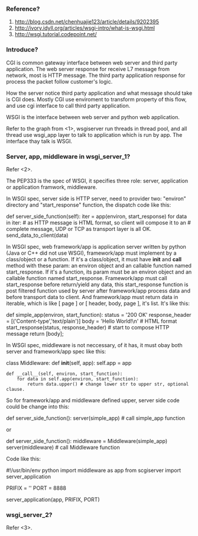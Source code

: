 ### Reference?

1. http://blog.csdn.net/chenhuajie123/article/details/9202395
2. http://ivory.idyll.org/articles/wsgi-intro/what-is-wsgi.html
3. http://wsgi.tutorial.codepoint.net/


### Introduce?

CGI is common gateway interface between web server and third party application.
The web server response for receive L7 message from network, most is HTTP
message. The third party application response for process the packet follow
customer's logic.

How the server notice third party application and what message should take is
CGI does. Mostly CGI use enviroment to transform property of this flow, and
use cgi interface to call third party application.

WSGI is the interface between web server and python web application.

Refer to the graph from <1>, wsgiserver run threads in thread pool, and all
thread use wsgi_app layer to talk to application which is run by app. The
interface thay talk is WSGI.


### Server, app, middleware in wsgi_server_1?

Refer <2>.

The PEP333 is the spec of WSGI, it specifies three role: server, application or
application framwork, middleware.

In WSGI spec, server side is HTTP server, need to provider two: "environ" directory and "start_response" function, the dispatch code like this:

def server_side_function(self):
    iter = app(environ, start_response)
    for data in iter:
        # as HTTP message is HTML format, so client will compose it to an
        # complete message, UDP or TCP as transport layer is all OK.
        send_data_to_client(data)

In WSGI spec, web framework/app is application server written by python (Java or C++ did not use WSGI), framework/app must implement by a class/object or a function. If it's a class/object, it must have __init__ and __call__ method with these param: an environ object and an callable function named start_response. If it's a function, its param must be an environ object and an callable function named start_response. Framework/app must call start_response before return/yield any data, this start_response function is post filtered function used by server after framework/app process data and before transport data to client. And framework/app must return data in iterable, which is like [ page ] or [ header, body, page ], it's list. It's like this:

def simple_app(environ, start_function):
    status = '200 OK'
    response_header = [('Content-type','text/plain')]
    body = 'Hello World!\n' # HTML format
    start_response(status, response_header) # start to compose HTTP message
    return [body];

In WSGI spec, middleware is not neccessary, of it has, it must obay both server and framework/app spec like this:

class Middleware:
    def __init__(self, app):
        self.app = app

    def __call__(self, environ, start_function):
        for data in self.app(environ, start_function):
            return data.upper() # change lower str to upper str, optional clause.

So for framework/app and middleware defined upper, server side code could be change into this:

def server_side_function():
    server(simple_app) # call simple_app function

or

def server_side_function():
    middleware = Middleware(simple_app)
    server(middleware) # call Middleware function

Code like this:

#!/usr/bin/env python
import middleware as app
from scgiserver import server_application

PRIFIX = ''
PORT = 8888

server_application(app, PRIFIX, PORT)


### wsgi_server_2?

Refer <3>.
